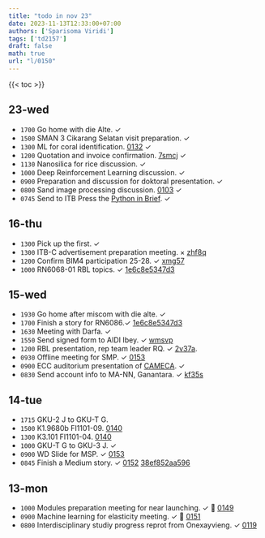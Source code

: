 ```yaml
---
title: "todo in nov 23"
date: 2023-11-13T12:33:00+07:00
authors: ['Sparisoma Viridi']
tags: ['td2157']
draft: false
math: true
url: "l/0150"
---
```

{{< toc >}}


## 23-wed
+ `1700` Go home with die Alte. &check;
+ `1500` SMAN 3 Cikarang Selatan visit preparation. &check;
+ `1300` ML for coral identification. [0132](../0132/) &check;
+ `1200` Quotation and invoice confirmation. [7smcj](https://osf.io/7smcj) &check;
+ `1130` Nanosilica for rice discussion. &check;
+ `1000` Deep Reinforcement Learning discussion. &check;
+ `0900` Preparation and discussion for doktoral presentation.  &check;
+ `0800` Sand image processing discussion. [0103](../0103/) &check;
+ `0745` Send to ITB Press the [Python in Brief](https://osf.io/rvg3k). &check;


## 16-thu
+ `1300` Pick up the first. &check;
+ `1300` ITB-C advertisement preparation meeting. &times; [zhf8q](https://osf.io/zhf8q)
+ `1200` Confirm BIM4 participation 25-28. &check; [xmg57](https://osf.io/xmg57)
+ `1000` RN6068-01 RBL topics. &check; [1e6c8e5347d3](https://medium.com/@6unpnp/research-based-learning-approach-1e6c8e5347d3)


## 15-wed
+ `1930` Go home after miscom with die alte. &check;
+ `1700` Finish a story for RN6086.&check; [1e6c8e5347d3](https://medium.com/@6unpnp/research-based-learning-approach-1e6c8e5347d3)
+ `1630` Meeting with Darfa. &check;
+ `1550` Send signed form to AIDI Ibey. &check; [wmsvp](https://osf.io/wmsvp)
+ `1200` RBL presentation, rep team leader RQ. &check; [2v37a](https://osf.io/2v37a).
+ `0930` Offline meeting for SMP. &check; [0153](../0153/) 
+ `0900` ECC auditorium presentation of [CAMECA](https://www.cameca.com/). &check;
+ `0830` Send account info to MA-NN, Ganantara. &check; [kf35s](https://osf.io/kf35s)


## 14-tue
+ `1715` GKU-2 J to GKU-T G.
+ `1500` K1.9680b FI1101-09. [0140](../0140/)
+ `1300` K3.101 FI1101-04. [0140](../0140/)
+ `1000` GKU-T G to GKU-3 J. &check;
+ `0900` WD Slide for MSP. &check; [0153](../0153/)
+ `0845` Finish a Medium story. &check; [0152](../0152/) [38ef852aa596](https://medium.com/@6unpnp/installing-pandas-38ef852aa596)


## 13-mon
+ `1000` Modules preparation meeting for near launching. &check; &#x1F359; [0149](../0149/) 
+ `0900` Machine learning for elasticity meeting. &check; &#x1F359; [0151](../0151/)
+ `0800` Interdisciplinary studiy progress reprot from Onexayvieng. &check; [0119](../0119/)
